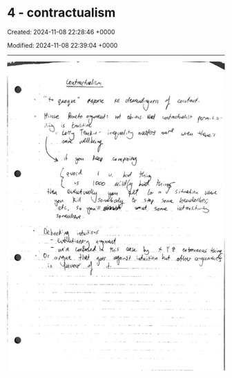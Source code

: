 # 4 - contractualism 

Created: 2024-11-08 22:28:46 +0000

Modified: 2024-11-08 22:39:04 +0000

---

![](../../media/Ethics-4---contractualism-image1.jpeg)



